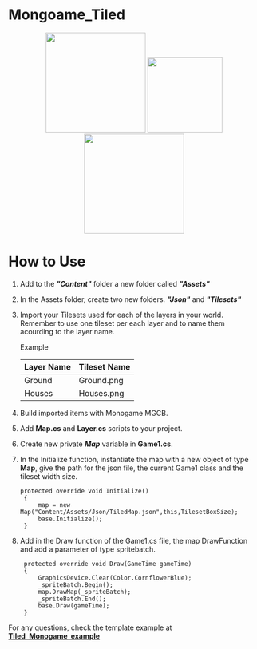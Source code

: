 # Mongoame_Tiled
<p align="center">
<img src="https://dashboard.snapcraft.io/site_media/appmedia/2018/03/tiled-logo-256.png" width="200">
<img src="https://www.pinclipart.com/picdir/big/528-5284520_hand-png-icon-shaking-hands-logo-png-clipart.png" width="150">
<img src = "https://avatars.githubusercontent.com/u/4772066?s=280&v=4" width="200">
</p>

# How to Use
1. Add to the ***"Content"*** folder a new folder called ***"Assets"***

2. In the Assets folder, create two new folders. ***"Json"*** and ***"Tilesets"***

3. Import your Tilesets used for each of the layers in your world. Remember to use one tileset per each layer and to name them acourding to the layer name.

   Example

   |Layer Name|Tileset Name|
   |----------|------------|
   |Ground|Ground.png|
   |Houses|Houses.png|
4. Build imported items with Monogame MGCB.
5. Add **Map.cs** and **Layer.cs** scripts to your project.
6. Create new private ***Map*** variable in **Game1.cs**.
7. In the Initialize function, instantiate the map with a new object of type **Map**, give the path for the json file, the current Game1 class and the tileset width size.

       protected override void Initialize()
        {
            map = new Map("Content/Assets/Json/TiledMap.json",this,TilesetBoxSize);
            base.Initialize();
        }
        
8. Add in the Draw function of the Game1.cs file, the map DrawFunction and add a parameter of type spritebatch.

        protected override void Draw(GameTime gameTime)
        {
            GraphicsDevice.Clear(Color.CornflowerBlue);
            _spriteBatch.Begin();
            map.DrawMap(_spriteBatch);
            _spriteBatch.End();
            base.Draw(gameTime);
        }

For any questions, check the template example at <a href=Tiled_Monogame_example>**Tiled_Monogame_example**</a>